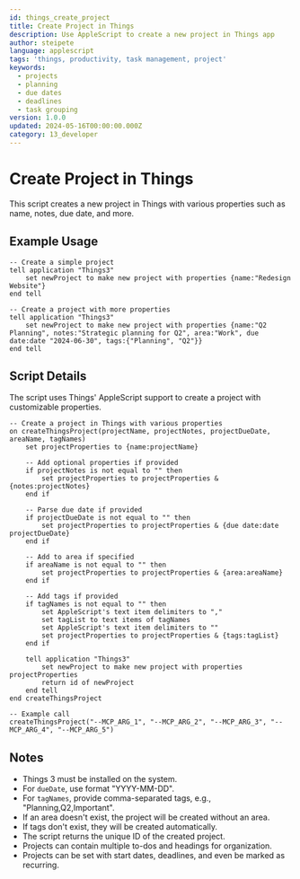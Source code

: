 ```yaml
---
id: things_create_project
title: Create Project in Things
description: Use AppleScript to create a new project in Things app
author: steipete
language: applescript
tags: 'things, productivity, task management, project'
keywords:
  - projects
  - planning
  - due dates
  - deadlines
  - task grouping
version: 1.0.0
updated: 2024-05-16T00:00:00.000Z
category: 13_developer
---
```


# Create Project in Things

This script creates a new project in Things with various properties such as name, notes, due date, and more.

## Example Usage

```applescript
-- Create a simple project
tell application "Things3"
    set newProject to make new project with properties {name:"Redesign Website"}
end tell

-- Create a project with more properties
tell application "Things3"
    set newProject to make new project with properties {name:"Q2 Planning", notes:"Strategic planning for Q2", area:"Work", due date:date "2024-06-30", tags:{"Planning", "Q2"}}
end tell
```

## Script Details

The script uses Things' AppleScript support to create a project with customizable properties.

```applescript
-- Create a project in Things with various properties
on createThingsProject(projectName, projectNotes, projectDueDate, areaName, tagNames)
    set projectProperties to {name:projectName}
    
    -- Add optional properties if provided
    if projectNotes is not equal to "" then
        set projectProperties to projectProperties & {notes:projectNotes}
    end if
    
    -- Parse due date if provided
    if projectDueDate is not equal to "" then
        set projectProperties to projectProperties & {due date:date projectDueDate}
    end if
    
    -- Add to area if specified
    if areaName is not equal to "" then
        set projectProperties to projectProperties & {area:areaName}
    end if
    
    -- Add tags if provided
    if tagNames is not equal to "" then
        set AppleScript's text item delimiters to ","
        set tagList to text items of tagNames
        set AppleScript's text item delimiters to ""
        set projectProperties to projectProperties & {tags:tagList}
    end if
    
    tell application "Things3"
        set newProject to make new project with properties projectProperties
        return id of newProject
    end tell
end createThingsProject

-- Example call
createThingsProject("--MCP_ARG_1", "--MCP_ARG_2", "--MCP_ARG_3", "--MCP_ARG_4", "--MCP_ARG_5")
```

## Notes

- Things 3 must be installed on the system.
- For `dueDate`, use format "YYYY-MM-DD".
- For `tagNames`, provide comma-separated tags, e.g., "Planning,Q2,Important".
- If an area doesn't exist, the project will be created without an area.
- If tags don't exist, they will be created automatically.
- The script returns the unique ID of the created project.
- Projects can contain multiple to-dos and headings for organization.
- Projects can be set with start dates, deadlines, and even be marked as recurring.

